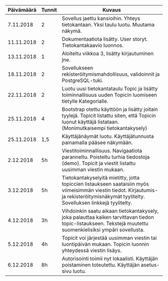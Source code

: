 Päivämäärä | Tunnit | Kuvaus
---- | ---- | -----
7.11.2018 | 2 | Sovellus jaettu kansioihin. Yhteys tietokantaan. Yksi taulu luotu. Muutama näkymä.
11.11.2018 | 2 | Dokumentaatiota lisätty. User storyt. Tietokantakaavio luonnos.
13.11.2018 | 1 | Aloiteltu viikkoa 3, lisätty kirjautuminen jne.
18.11.2018 | 2 | Sovellukseen rekisteröitymismahdollisuus, validoinnit ja PostgreSQL-tuki.
22.11.2018 | 2 | Luotu uusi tietokantataulu Topic ja lisätty toiminnallisuus uuden Topicin luomiseen tietylle Kategorialle.
25.11.2018 | 4 | Bootstrap otettu käyttöön ja lisätty joitain tyylejä. Topicit listattu siten, että Topicin luonut käyttäjä listataan. (Monimutkaisempi tietokantakysely)
25.11.2018 | 1,5 | Käyttäjänäymät luotu. Käyttäjätunnusta painamalla pääsee näkymään.
2.12.2018 | 5h | Viestitoiminnallisuus. Navigaatiota paranneltu. Poisteltu turhia tiedostoja (demo). Topicit ja viestit listattu uusimman viestin mukaan.
3.12.2018 | 5h | Tietokantakyselyitä mietitty, jotta topiccien listaukseen saataisiin myös viimeisimmän viestin tiedot. Kirjautumis- ja rekisteröitymisnäkymät tyylitelty. Sovelluksen linkkejä tyylitelty.
4.12.2018 | 3h | Vihdoinkin saatu aikaan tietokantakysely, joka palauttaa kaiken tarvittavan tiedon topic-listaukseen. Tekstejä muutettu suomenkielisiksi ympäri sovellusta.
5.12.2018 | 4h | Topicit voi järjestää uusimman viestin tai luontipäivän mukaan. Topicin luonnin yhteydessä viestin lisäys.
6.12.2018 | 8h | Autorisointi toimii nyt lokaalisti. Käyttäjän poistaminen toteutettu. Käyttäjän asetus-sivu luotu. 